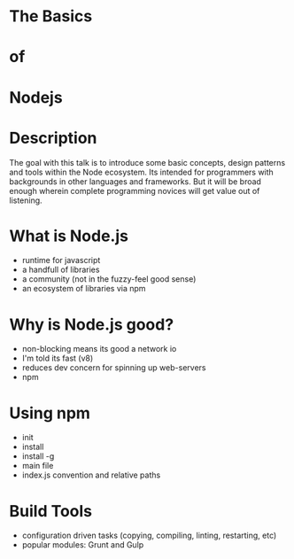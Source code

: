 # The Basics
# of
# Nodejs <!-- .element: class="presentationHeading" -->


# Description

The goal with this talk is to introduce some basic concepts, design patterns and
tools within the Node ecosystem. Its intended for programmers with backgrounds
in other languages and frameworks.  But it will be broad enough wherein complete
programming novices will get value out of listening.


# What is Node.js <!-- .element data-fragment-index="1" -->

* runtime for javascript <!-- .element class="fragment" -->
* a handfull of libraries <!-- .element class="fragment" -->
* a community (not in the fuzzy-feel good sense) <!-- .element class="fragment" -->
* an ecosystem of libraries via npm <!-- .element class="fragment" -->


# Why is Node.js good? <!-- .element data-fragment-index="2" -->

* non-blocking means its good a network io <!-- .element class="fragment" -->
* I'm told its fast (v8) <!-- .element class="fragment" -->
* reduces dev concern for spinning up web-servers <!-- .element class="fragment" -->
* npm <!-- .element class="fragment" -->


# Using npm <!-- .element data-fragment-index="3" -->

* init <!-- .element class="fragment" -->
* install <!-- .element class="fragment" -->
* install -g <!-- .element class="fragment" -->
* main file <!-- .element class="fragment" -->
* index.js convention and relative paths <!-- .element class="fragment" -->


# Build Tools <!-- .element data-fragment-index="4" -->

* configuration driven tasks (copying, compiling, linting, restarting, etc) <!-- .element class="fragment" -->
* popular modules: Grunt and Gulp <!-- .element class="fragment" -->

